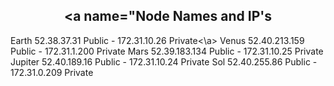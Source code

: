 ## <center> <a name="Node Names and IP's
Earth 52.38.37.31 Public - 172.31.10.26 Private<\a>
Venus 52.40.213.159 Public - 172.31.1.200 Private
Mars 52.39.183.134 Public - 172.31.10.25 Private
Jupiter 52.40.189.16 Public - 172.31.10.24 Private
Sol 52.40.255.86 Public - 172.31.0.209 Private
